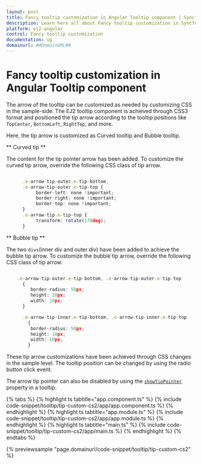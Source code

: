 ```yaml
---
layout: post
title: Fancy tooltip customization in Angular Tooltip component | Syncfusion
description: Learn here all about Fancy tooltip customization in Syncfusion Angular Tooltip component of Syncfusion Essential JS 2 and more.
platform: ej2-angular
control: Fancy tooltip customization 
documentation: ug
domainurl: ##DomainURL##
---
```


# Fancy tooltip customization in Angular Tooltip component

The arrow of the tooltip can be customized as needed by customizing CSS in the sample-side.
The EJ2 tooltip component is achieved through CSS3 format and positioned the tip arrow according to the tooltip positions like `TopCenter`, `BottomLeft`, `RightTop`, and more.

Here, the tip arrow is customized as Curved tooltip and Bubble tooltip.

** Curved tip **

The content for the tip pointer arrow has been added. To customize the curved tip arrow, override the following CSS class of tip arrow.

```typescript

      .e-arrow-tip-outer.e-tip-bottom,
      .e-arrow-tip-outer.e-tip-top {
           border-left: none !important;
           border-right: none !important;
           border-top: none !important;
      }
      .e-arrow-tip.e-tip-top {
           transform: rotate(170deg);
      }

```

** Bubble tip **

The two `divs`(inner div and outer div) have been added to achieve the bubble tip arrow. To customize the bubble tip arrow, override the following CSS class of tip arrow.

```typescript

    .e-arrow-tip-outer.e-tip-bottom, .e-arrow-tip-outer.e-tip-top
      {
         border-radius: 50px;
         height: 10px;
         width: 10px;
      }

      .e-arrow-tip-inner.e-tip-bottom, .e-arrow-tip-inner.e-tip-top
        {
         border-radius: 50px;
         height: 10px;
         width: 10px;
        }

```

These tip arrow customizations have been achieved through CSS changes in the sample level. The tooltip position can be changed by using the radio button click event.

The arrow tip pointer can also be disabled by using the [`showTipPointer`](https://ej2.syncfusion.com/angular/documentation/api/tooltip/#showtippointer) property in a tooltip.

{% tabs %}
{% highlight ts tabtitle="app.component.ts" %}
{% include code-snippet/tooltip/tip-custom-cs2/app/app.component.ts %}
{% endhighlight %}
{% highlight ts tabtitle="app.module.ts" %}
{% include code-snippet/tooltip/tip-custom-cs2/app/app.module.ts %}
{% endhighlight %}
{% highlight ts tabtitle="main.ts" %}
{% include code-snippet/tooltip/tip-custom-cs2/app/main.ts %}
{% endhighlight %}
{% endtabs %}
  
{% previewsample "page.domainurl/code-snippet/tooltip/tip-custom-cs2" %}
